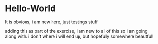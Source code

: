 # Hello-World
It is obvious, i am new here, just testings stuff

adding this as part of the exercise, i am new to all of this so i am going along with.
i don't where i will end up, but hopefully somewhere beautful!
